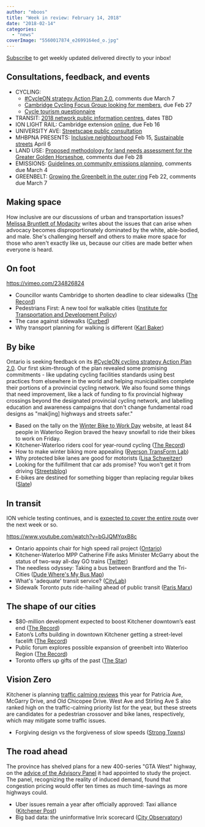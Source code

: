 ```yaml
---
author: "mboos"
title: "Week in review: February 14, 2018"
date: "2018-02-14"
categories: 
  - "news"
coverImage: "5560017874_e2699164ed_o.jpg"
---
```


[Subscribe](https://eepurl.com/4Mtkf) to get weekly updated delivered directly to your inbox!

## Consultations, feedback, and events

- CYCLING:
    - [#CycleON strategy Action Plan 2.0](https://www.ebr.gov.on.ca/ERS-WEB-External/displaynoticecontent.do?noticeId=MTMzOTQ4&statusId=MjAzNzQ5&language=en), comments due March 7
    - [Cambridge Cycling Focus Group looking for members](https://forms.cambridge.ca/Community-Development/Cambridge-Cycling-Focus-Group), due Feb 27
    - [Cycle tourism questionnaire](https://docs.google.com/forms/d/e/1FAIpQLSchm_p8gBUAedLIRKULgfcLHlGPsNhzt7jEiWfMl5dlLx58AA/viewform?fbzx=3167827818780815000)
- TRANSIT: [2018 network public information centres](https://www.grt.ca/en/about-grt/2018-public-information-centres.aspx), dates TBD
- ION LIGHT RAIL: Cambridge extension [online](https://www.peakdemocracy.com/portals/274/Issue_5649), due Feb 16
- UNIVERSITY AVE: [Streetscape public consultation](https://www.universityavegateway.com/)
- MHBPNA PRESENTS: [Inclusive neighbourhood](https://www.mhbpna.org/publicforum/#SS) Feb 15, [Sustainable streets](https://www.mhbpna.org/publicforum/#SS) April 6
- LAND USE: [Proposed methodology for land needs assessment for the Greater Golden Horseshoe](https://www.ebr.gov.on.ca/ERS-WEB-External/displaynoticecontent.do?noticeId=MTM0MTM0&statusId=MjA0MDcx&language=en), comments due Feb 28
- EMISSIONS: [Guidelines on community emissions planning](https://www.ebr.gov.on.ca/ERS-WEB-External/displaynoticecontent.do?noticeId=MTM0MjUy&statusId=MjA0MjMy&language=en), comments due March 4
- GREENBELT: [Growing the Greenbelt in the outer ring](https://www.mah.gov.on.ca/Page17641.aspx) Feb 22, comments due March 7

<!--more-->

## Making space

How inclusive are our discussions of urban and transportation issues? [Melissa Bruntlett of Modacity](https://www.modacitylife.com/blog/making-space-for-diversity-in-the-urbanist-world) writes about the issues that can arise when advocacy becomes disproportionately dominated by the white, able-bodied, and male. She's challenging herself and others to make more space for those who aren't exactly like us, because our cities are made better when everyone is heard.

## On foot

https://vimeo.com/234826824

- Councillor wants Cambridge to shorten deadline to clear sidewalks ([The Record](https://www.therecord.com/news-story/8123365-councillor-wants-cambridge-to-shorten-deadline-to-clear-sidewalks/))
- Pedestrians First: A new tool for walkable cities ([Institute for Transportation and Development Policy](https://www.itdp.org/pedestrians-first-walkability-tool/))
- The case against sidewalks ([Curbed](https://www.curbed.com/2018/2/7/16980682/city-sidewalk-repair-future-walking-neighborhood?platform=hootsuite))
- Why transport planning for walking is different ([Karl Baker](https://www.linkedin.com/pulse/why-transport-planning-walking-different-karl-baker))

## By bike

Ontario is seeking feedback on its [#CycleON cycling strategy Action Plan 2.0](https://www.ebr.gov.on.ca/ERS-WEB-External/displaynoticecontent.do?noticeId=MTMzOTQ4&statusId=MjAzNzQ5&language=en). Our first skim-through of the plan revealed some promising commitments - like updating cycling facilities standards using best practices from elsewhere in the world and helping municipalities complete their portions of a provincial cycling network. We also found some things that need improvement, like a lack of funding to fix provincial highway crossings beyond the designated provincial cycling network, and labelling education and awareness campaigns that don't change fundamental road designs as "mak\[ing\] highways and streets safer."

- Based on the tally on the [Winter Bike to Work Day](https://winterbiketoworkday.org/map/#8/43.333/-80.689) website, at least 84 people in Waterloo Region braved the heavy snowfall to ride their bikes to work on Friday.
- Kitchener-Waterloo riders cool for year-round cycling ([The Record](https://www.therecord.com/news-story/8128424-kitchener-waterloo-riders-cool-for-year-round-cycling/))
- How to make winter biking more appealing ([Ryerson TransForm Lab](https://www.ryerson.ca/news-events/news/2018/02/how-to-make-winter-biking-more-appealing/))
- Why protected bike lanes are good for motorists ([Lisa Schweitzer](https://lisaschweitzer.com/2018/02/07/why-protected-bike-lanes-are-good-for-motorists/))
- Looking for the fulfillment that car ads promise? You won't get it from driving ([Streetsblog](https://usa.streetsblog.org/2018/02/05/looking-for-the-fulfillment-that-car-ads-promise-you-wont-get-it-from-driving/))
- E-bikes are destined for something bigger than replacing regular bikes ([Slate](https://slate.com/business/2018/02/e-bikes-could-be-the-next-big-thing.html))

## In transit

ION vehicle testing continues, and is [expected to cover the entire route](https://www.570news.com/2018/02/07/ion-testing-begin-kitchener-week-weather-will-allow/) over the next week or so.

https://www.youtube.com/watch?v=bGJQMYqxB8c

- Ontario appoints chair for high speed rail project ([Ontario](https://news.ontario.ca/mto/en/2018/02/ontario-appoints-chair-to-drive-high-speed-rail-project-forward.html))
- Kitchener-Waterloo MPP Catherine Fife asks Minister McGarry about the status of two-way all-day GO trains ([Twitter](https://twitter.com/CFifeKW/status/963489600726544386))
- The needless odyssey: Taking a bus between Brantford and the Tri-Cities ([Dude Where's My Bus Map](https://dudewheresmybusmap.wordpress.com/2018/02/03/the-needless-odyssey-taking-a-bus-between-brantford-and-the-tri-cities/))
- What's 'adequate' transit service? ([CityLab](https://www.citylab.com/transportation/2018/02/the-problem-with-transit-gaps/553001/))
- Sidewalk Toronto puts ride-hailing ahead of public transit ([Paris Marx](https://medium.com/@parismarx/sidewalk-toronto-puts-ride-hailing-before-public-transit-b7b40692757b))

## The shape of our cities

- $80-million development expected to boost Kitchener downtown’s east end ([The Record](https://www.therecord.com/news-story/8123343--80-million-development-expected-to-boost-kitchener-downtown-s-east-end/))
- Eaton’s Lofts building in downtown Kitchener getting a street-level facelift ([The Record](https://www.therecord.com/news-story/8125486-eaton-s-lofts-building-in-downtown-kitchener-getting-a-street-level-facelift/))
- Public forum explores possible expansion of greenbelt into Waterloo Region ([The Record](https://www.therecord.com/news-story/8129956-public-forum-explores-possible-expansion-of-greenbelt-into-waterloo-region/))
- Toronto offers up gifts of the past ([The Star](https://www.thestar.com/opinion/star-columnists/2018/02/09/toronto-offers-up-gifts-of-the-past.html))

## Vision Zero

Kitchener is planning [traffic calming reviews](https://kitchener.ca.granicus.com/MetaViewer.php?view_id=2&clip_id=862&meta_id=48613) this year for Patricia Ave, McGarry Drive, and Old Chicopee Drive. West Ave and Stirling Ave S also ranked high on the traffic-calming priority list for the year, but these streets are candidates for a pedestrian crossover and bike lanes, respectively, which may mitigate some traffic issues.

- Forgiving design vs the forgiveness of slow speeds ([Strong Towns](https://www.strongtowns.org/journal/2018/2/2/forgiving-design-vs-the-forgiveness-of-slow-speeds))

## The road ahead

The province has shelved plans for a new 400-series "GTA West" highway, on the [advice of the Advisory Panel](https://www.mto.gov.on.ca/english/publications/gta-west-report/executive-summary.shtml) it had appointed to study the project. The panel, recognizing the reality of induced demand, found that congestion pricing would offer ten times as much time-savings as more highways could.

- Uber issues remain a year after officially approved: Taxi alliance ([Kitchener Post](https://www.kitchenerpost.ca/news-story/8110443-uber-issues-remain-a-year-after-officially-approved-taxi-alliance/))
- Big bad data: the uninformative Inrix scorecard ([City Observatory](https://cityobservatory.org/big-bad-data-the-uninformative-inrix-scorecard/))
